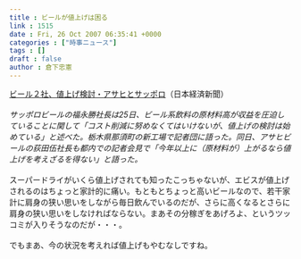 ```yaml
---
title : ビールが値上げは困る
link : 1515
date : Fri, 26 Oct 2007 06:35:41 +0000
categories : ["時事ニュース"]
tags : []
draft : false
author : 倉下忠憲
---
```


<A HREF="http://www.nikkei.co.jp/news/sangyo/20071026AT1D2507125102007.html" TARGET="_blank">ビール２社、値上げ検討・アサヒとサッポロ</A>（日本経済新聞）<BR><BR><I>サッポロビールの福永勝社長は25日、ビール系飲料の原材料高が収益を圧迫していることに関して「コスト削減に努めなくてはいけないが、値上げの検討は始めている」と述べた。栃木県那須町の新工場で記者団に語った。同日、アサヒビールの荻田伍社長も都内での記者会見で「今年以上に（原材料が）上がるなら値上げを考えざるを得ない」と語った。</I><BR><BR>スーパードライがいくら値上げされても知ったこっちゃないが、エビスが値上げされるのはちょっと家計的に痛い。もともとちょっと高いビールなので、若干家計に肩身の狭い思いをしながら毎日飲んでいるのだが、さらに高くなるとさらに肩身の狭い思いをしなければならない。まあその分稼ぎをあげろよ、というツッコミが入りそうなのだが・・・。<BR><BR>でもまあ、今の状況を考えれば値上げもやむなしですね。<br><br>
